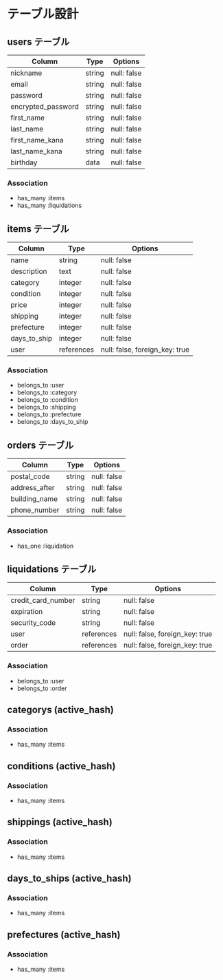 # テーブル設計

## users テーブル
| Column             | Type   | Options     |
| ------------------ | ------ | ----------- |
| nickname           | string | null: false |
| email              | string | null: false |
| password           | string | null: false |
| encrypted_password | string | null: false |
| first_name         | string | null: false |
| last_name          | string | null: false |
| first_name_kana    | string | null: false |
| last_name_kana     | string | null: false |
| birthday           | data   | null: false |

### Association
- has_many :items
- has_many :liquidations

## items テーブル
| Column       | Type          | Options                        |
| ------------ | ------------- | ------------------------------ |
| name         | string        | null: false                    |
| description  | text          | null: false                    |
| category     | integer       | null: false                    |
| condition    | integer       | null: false                    |
| price        | integer       | null: false                    |
| shipping     | integer       | null: false                    |
| prefecture   | integer       | null: false                    |
| days_to_ship | integer       | null: false                    |
| user         | references    | null: false, foreign_key: true |

### Association
- belongs_to :user
- belongs_to :category
- belongs_to :condition
- belongs_to :shipping
- belongs_to :prefecture
- belongs_to :days_to_ship


## orders テーブル
| Column        | Type        | Options                        |
| ------------- | ----------- | ------------------------------ |
| postal_code   | string      | null: false                    |
| address_after | string      | null: false                    |
| building_name | string      | null: false                    |
| phone_number  | string      | null: false                    |

### Association
- has_one :liquidation

## liquidations テーブル
| Column             | Type        | Options                        |
| ------------------ | ----------- | ------------------------------ |
| credit_card_number | string      | null: false                    |
| expiration         | string      | null: false                    |
| security_code      | string      | null: false                    |
| user               | references  | null: false, foreign_key: true |
| order              | references  | null: false, foreign_key: true |

### Association
- belongs_to :user
- belongs_to :order


## categorys (active_hash)
### Association
- has_many :items

## conditions (active_hash)
### Association
- has_many :items

## shippings (active_hash)
### Association
- has_many :items

## days_to_ships (active_hash)
### Association
- has_many :items

## prefectures (active_hash)
### Association
- has_many :items
